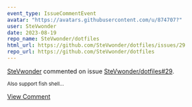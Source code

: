 ```yaml
---
event_type: IssueCommentEvent
avatar: "https://avatars.githubusercontent.com/u/874707?"
user: SteVwonder
date: 2023-08-19
repo_name: SteVwonder/dotfiles
html_url: https://github.com/SteVwonder/dotfiles/issues/29
repo_url: https://github.com/SteVwonder/dotfiles
---
```


<a href='https://github.com/SteVwonder' target='_blank'>SteVwonder</a> commented on issue <a href='https://github.com/SteVwonder/dotfiles/issues/29' target='_blank'>SteVwonder/dotfiles#29</a>.

<small>Also support fish shell...</small>

<a href='https://github.com/SteVwonder/dotfiles/issues/29' target='_blank'>View Comment</a>